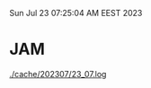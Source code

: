 Sun Jul 23 07:25:04 AM EEST 2023
# JAM
<a href='./cache/202307/23_07.log'>./cache/202307/23_07.log</a>
